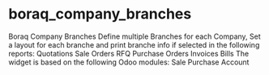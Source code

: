 # boraq_company_branches
Boraq Company Branches
Define multiple Branches for each Company, Set a layout for each branche and print branche info if selected in the following reports:
Quotations
Sale Orders
RFQ
Purchase Orders
Invoices
Bills
The widget is based on the following Odoo modules:
Sale
Purchase
Account
